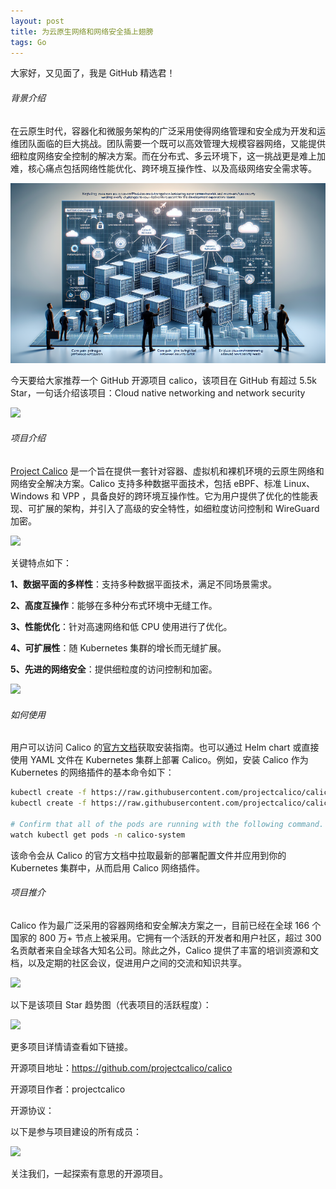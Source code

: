 ```yaml
---
layout: post
title: 为云原生网络和网络安全插上翅膀
tags: Go
---
```


大家好，又见面了，我是 GitHub 精选君！

###### 背景介绍

在云原生时代，容器化和微服务架构的广泛采用使得网络管理和安全成为开发和运维团队面临的巨大挑战。团队需要一个既可以高效管理大规模容器网络，又能提供细粒度网络安全控制的解决方案。而在分布式、多云环境下，这一挑战更是难上加难，核心痛点包括网络性能优化、跨环境互操作性、以及高级网络安全需求等。

![](https://raw.githubusercontent.com/ZhuPeng/pic/master/mac/compress_tmp-56a2b37094fdec485e0d16c39a6806fe.png)

今天要给大家推荐一个 GitHub 开源项目 calico，该项目在 GitHub 有超过 5.5k Star，一句话介绍该项目：Cloud native networking and network security


![](https://www.tigera.io/app/uploads/2024/02/Ecosystem_shrunken_2023.svg)

###### 项目介绍

[Project Calico](https://github.com/projectcalico/calico) 是一个旨在提供一套针对容器、虚拟机和裸机环境的云原生网络和网络安全解决方案。Calico 支持多种数据平面技术，包括 eBPF、标准 Linux、Windows 和 VPP ，具备良好的跨环境互操作性。它为用户提供了优化的性能表现、可扩展的架构，并引入了高级的安全特性，如细粒度访问控制和 WireGuard 加密。

![](/Users/zhupeng/Work/git/zhupeng.github.io/images/image-20240511232155533.png)

关键特点如下：

**1、数据平面的多样性**：支持多种数据平面技术，满足不同场景需求。

**2、高度互操作**：能够在多种分布式环境中无缝工作。

**3、性能优化**：针对高速网络和低 CPU 使用进行了优化。

**4、可扩展性**：随 Kubernetes 集群的增长而无缝扩展。

**5、先进的网络安全**：提供细粒度的访问控制和加密。

![](/Users/zhupeng/Work/git/zhupeng.github.io/images/image-20240511232255721.png)

###### 如何使用

用户可以访问 Calico 的[官方文档](https://docs.tigera.io/calico/latest/about)获取安装指南。也可以通过 Helm chart 或直接使用 YAML 文件在 Kubernetes 集群上部署 Calico。例如，安装 Calico 作为 Kubernetes 的网络插件的基本命令如下：

```bash
kubectl create -f https://raw.githubusercontent.com/projectcalico/calico/v3.27.3/manifests/tigera-operator.yaml
kubectl create -f https://raw.githubusercontent.com/projectcalico/calico/v3.27.3/manifests/custom-resources.yaml

# Confirm that all of the pods are running with the following command.
watch kubectl get pods -n calico-system
```
该命令会从 Calico 的官方文档中拉取最新的部署配置文件并应用到你的 Kubernetes 集群中，从而启用 Calico 网络插件。

###### 项目推介

Calico 作为最广泛采用的容器网络和安全解决方案之一，目前已经在全球 166 个国家的 800 万+ 节点上被采用。它拥有一个活跃的开发者和用户社区，超过 300 名贡献者来自全球各大知名公司。除此之外，Calico 提供了丰富的培训资源和文档，以及定期的社区会议，促进用户之间的交流和知识共享。

![](/Users/zhupeng/Work/git/zhupeng.github.io/images/image-20240511232555469.png)

以下是该项目 Star 趋势图（代表项目的活跃程度）：

![](https://api.star-history.com/svg?repos=projectcalico/calico&type=Timeline)

更多项目详情请查看如下链接。

开源项目地址：https://github.com/projectcalico/calico 

开源项目作者：projectcalico

开源协议：

以下是参与项目建设的所有成员：

![](https://contrib.rocks/image?repo=projectcalico/calico)

关注我们，一起探索有意思的开源项目。

